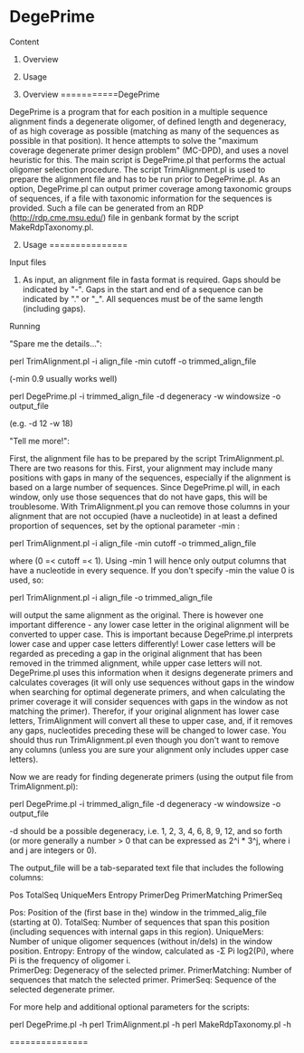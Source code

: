DegePrime
===========

Content
1. Overview
2. Usage

1. Overview
===========DegePrime

DegePrime is a program that for each position in a multiple sequence alignment finds a degenerate oligomer, of defined length and degeneracy, of as high coverage as possible (matching as many of the sequences as possible in that position). It hence attempts to solve the "maximum coverage degenerate primer design problem" (MC-DPD), and uses a novel heuristic for this. The main script is DegePrime.pl that performs the actual oligomer selection procedure. The script TrimAlignment.pl is used to prepare the alignment file and has to be run prior to DegePrime.pl. As an option, DegePrime.pl can output primer coverage among taxonomic groups of sequences, if a file with taxonomic information for the sequences is provided. Such a file can be generated from an RDP (http://rdp.cme.msu.edu/) file in genbank format by the script MakeRdpTaxonomy.pl.

2. Usage
===============

Input files

1) As input, an alignment file in fasta format is required. Gaps should be indicated by "-". Gaps in the start and end of a sequence can be indicated by "." or "_". All sequences must be of the same length (including gaps).


Running

"Spare me the details...":

 perl TrimAlignment.pl -i align_file -min cutoff -o trimmed_align_file

 (-min 0.9 usually works well)

 perl DegePrime.pl -i trimmed_align_file -d degeneracy -w windowsize -o output_file

 (e.g. -d 12 -w 18)


"Tell me more!":

First, the alignment file has to be prepared by the script TrimAlignment.pl. There are two reasons for this. First, your alignment may include many positions with gaps in many of the sequences, especially if the alignment is based on a large number of sequences. Since DegePrime.pl will, in each window, only use those sequences that do not have gaps, this will be troublesome. With TrimAlignment.pl you can remove those columns in your alignment that are not occupied (have a nucleotide) in at least a defined proportion of sequences, set by the optional parameter -min :

 perl TrimAlignment.pl -i align_file -min cutoff -o trimmed_align_file

where (0 =< cutoff =< 1). Using -min 1 will hence only output columns that have a nucleotide in every sequence. If you don't specify -min the value 0 is used, so:

 perl TrimAlignment.pl -i align_file -o trimmed_align_file

will output the same alignment as the original. There is however one important difference - any lower case letter in the original alignment will be converted to upper case. This is important because DegePrime.pl interprets lower case and upper case letters differently! Lower case letters will be regarded as preceding a gap in the original alignment that has been removed in the trimmed alignment, while upper case letters will not. DegePrime.pl uses this information when it designs degenerate primers and calculates coverages (it will only use sequences without gaps in the window when searching for optimal degenerate primers, and when calculating the primer coverage it will consider sequences with gaps in the window as not matching the primer). Therefor, if your original alignment has lower case letters, TrimAlignment will convert all these to upper case, and, if it removes any gaps, nucleotides preceding these will be changed to lower case. You should thus run TrimAlignment.pl even though you don't want to remove any columns (unless you are sure your alignment only includes upper case letters).


Now we are ready for finding degenerate primers (using the output file from TrimAlignment.pl):

 perl DegePrime.pl -i trimmed_align_file -d degeneracy -w windowsize -o output_file

-d should be a possible degeneracy, i.e. 1, 2, 3, 4, 6, 8, 9, 12, and so forth (or more generally a number > 0 that can be expressed as 2^i * 3^j, where i and j are integers or 0).


The output_file will be a tab-separated text file that includes the following columns:

Pos	TotalSeq	UniqueMers	Entropy	PrimerDeg	PrimerMatching	PrimerSeq

Pos: 			Position of the (first base in the) window in the trimmed_alig_file (starting at 0).
TotalSeq:		Number of sequences that span this position (including sequences with internal gaps in this region).
UniqueMers:		Number of unique oligomer sequences (without in/dels) in the window position.
Entropy: 		Entropy of the window, calculated as -Σ Pi log2(Pi), where Pi is the frequency of oligomer i.  
PrimerDeg:		Degeneracy of the selected primer.
PrimerMatching:		Number of sequences that match the selected primer.
PrimerSeq:		Sequence of the selected degenerate primer.


For more help and additional optional parameters for the scripts: 

 perl DegePrime.pl -h
 perl TrimAlignment.pl -h
 perl MakeRdpTaxonomy.pl -h

===============